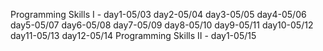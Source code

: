 Programming Skills I - day1-05/03
day2-05/04
day3-05/05
day4-05/06
day5-05/07
day6-05/08
day7-05/09
day8-05/10
day9-05/11
day10-05/12
day11-05/13
day12-05/14
Programming Skills II - day1-05/15



